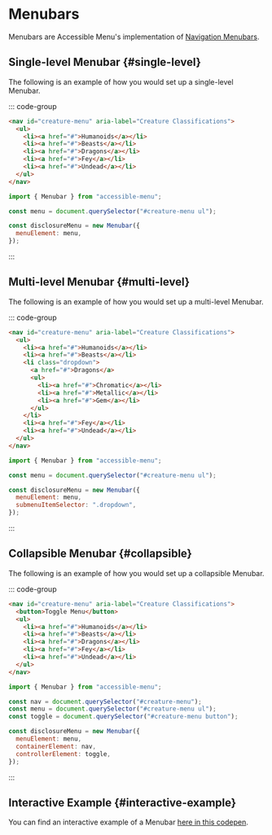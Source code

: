 # Menubars

Menubars are Accessible Menu's implementation of [Navigation Menubars](https://www.w3.org/WAI/ARIA/apg/patterns/menubar/examples/menubar-navigation/).

## Single-level Menubar {#single-level}

The following is an example of how you would set up a single-level Menubar.

::: code-group

```html
<nav id="creature-menu" aria-label="Creature Classifications">
  <ul>
    <li><a href="#">Humanoids</a></li>
    <li><a href="#">Beasts</a></li>
    <li><a href="#">Dragons</a></li>
    <li><a href="#">Fey</a></li>
    <li><a href="#">Undead</a></li>
  </ul>
</nav>

```

```js
import { Menubar } from "accessible-menu";

const menu = document.querySelector("#creature-menu ul");

const disclosureMenu = new Menubar({
  menuElement: menu,
});
```

:::

## Multi-level Menubar {#multi-level}

The following is an example of how you would set up a multi-level Menubar.

::: code-group

```html
<nav id="creature-menu" aria-label="Creature Classifications">
  <ul>
    <li><a href="#">Humanoids</a></li>
    <li><a href="#">Beasts</a></li>
    <li class="dropdown">
      <a href="#">Dragons</a>
      <ul>
        <li><a href="#">Chromatic</a></li>
        <li><a href="#">Metallic</a></li>
        <li><a href="#">Gem</a></li>
      </ul>
    </li>
    <li><a href="#">Fey</a></li>
    <li><a href="#">Undead</a></li>
  </ul>
</nav>
```

```js
import { Menubar } from "accessible-menu";

const menu = document.querySelector("#creature-menu ul");

const disclosureMenu = new Menubar({
  menuElement: menu,
  submenuItemSelector: ".dropdown",
});
```

:::

## Collapsible Menubar {#collapsible}

The following is an example of how you would set up a collapsible Menubar.

::: code-group

```html
<nav id="creature-menu" aria-label="Creature Classifications">
  <button>Toggle Menu</button>
  <ul>
    <li><a href="#">Humanoids</a></li>
    <li><a href="#">Beasts</a></li>
    <li><a href="#">Dragons</a></li>
    <li><a href="#">Fey</a></li>
    <li><a href="#">Undead</a></li>
  </ul>
</nav>
```

```js
import { Menubar } from "accessible-menu";

const nav = document.querySelector("#creature-menu");
const menu = document.querySelector("#creature-menu ul");
const toggle = document.querySelector("#creature-menu button");

const disclosureMenu = new Menubar({
  menuElement: menu,
  containerElement: nav,
  controllerElement: toggle,
});
```

:::

## Interactive Example {#interactive-example}

You can find an interactive example of a Menubar [here in this codepen](https://codepen.io/nickdjm/pen/wvZvXvP).
